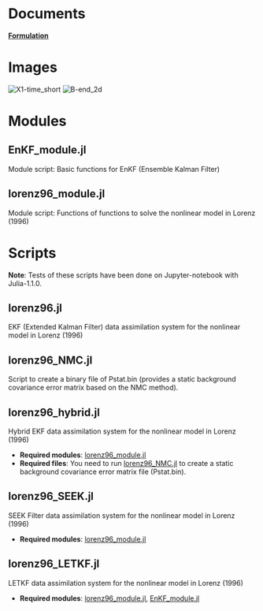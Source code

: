 # Documents
[**Formulation**](https://tomonori-93.github.io/julia/assimilation/KF/docs/formulation.html)

# Images
![X1-time_short](https://user-images.githubusercontent.com/11016219/130178988-d8dd749e-bce2-46ae-a74f-0b74d0c6297b.png)
![B-end_2d](https://user-images.githubusercontent.com/11016219/130179113-39ffeaaa-b72c-45d9-8fa3-95f21789ed1d.png)

# Modules
## EnKF_module.jl
Module script: Basic functions for EnKF (Ensemble Kalman Filter)

## lorenz96_module.jl
Module script: Functions of functions to solve the nonlinear model in Lorenz (1996)

# Scripts
**Note**: Tests of these scripts have been done on Jupyter-notebook with Julia-1.1.0. 

## lorenz96.jl
EKF (Extended Kalman Filter) data assimilation system for the nonlinear model in Lorenz (1996)

## lorenz96_NMC.jl
Script to create a binary file of Pstat.bin (provides a static background covariance error matrix based on the NMC method). 

## lorenz96_hybrid.jl
Hybrid EKF data assimilation system for the nonlinear model in Lorenz (1996)

- **Required modules**: [lorenz96_module.jl](lorenz96_module.jl)
- **Required files**: You need to run [lorenz96_NMC.jl](lorenz96_NMC.jl) to create a static background covariance error matrix file (Pstat.bin). 

## lorenz96_SEEK.jl
SEEK Filter data assimilation system for the nonlinear model in Lorenz (1996)

- **Required modules**: [lorenz96_module.jl](lorenz96_module.jl)

## lorenz96_LETKF.jl
LETKF data assimilation system for the nonlinear model in Lorenz (1996)

- **Required modules**: [lorenz96_module.jl](lorenz96_module.jl), [EnKF_module.jl](EnKF_module.jl)
